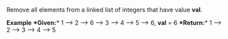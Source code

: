 Remove all elements from a linked list of integers that have value **val**.

**Example**
**\*Given:*** 1 --> 2 --> 6 --> 3 --> 4 --> 5 --> 6, **val** = 6
**\*Return:*** 1 --> 2 --> 3 --> 4 --> 5
